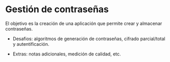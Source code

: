 # Gestión de contraseñas #

El objetivo es la creación de una aplicación que permite crear y almacenar contraseñas.

- Desafios: algoritmos de generación de contraseñas, cifrado parcial/total y autentificación.

- Extras: notas adicionales, medición de calidad, etc.
